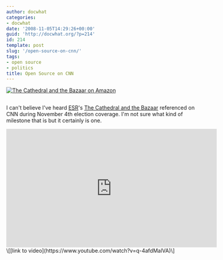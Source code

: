 ```yaml
---
author: docwhat
categories:
- docwhat
date: '2008-11-05T14:29:26+00:00'
guid: 'http://docwhat.org/?p=214'
id: 214
template: post
slug: '/open-source-on-cnn/'
tags:
- open source
- politics
title: Open Source on CNN
---
```


[![*The Cathedral and the Bazaar* on
Amazon](https://ws-na.amazon-adsystem.com/widgets/q?_encoding=UTF8&MarketPlace=US&ASIN=0596001088&ServiceVersion=20070822&ID=AsinImage&WS=1&Format=_SL250_&tag=thedocwha-20)](https://www.amazon.com/gp/product/0596001088/ref=as_li_tl?ie=UTF8&camp=1789&creative=9325&creativeASIN=0596001088&linkCode=as2&tag=thedocwha-20&linkId=b05ab5b4ef48c5c28748db1af27990dc)

<img src="https://ir-na.amazon-adsystem.com/e/ir?t=thedocwha-20&l=am2&o=1&a=0596001088" width="1" height="1" border="0" alt="Amazon bug" style="border:none !important; margin:0px !important;" />

I can't believe I've heard [ESR](http://www.catb.org/~esr/)'s [The
Cathedral and the
Bazaar](http://en.wikipedia.org/wiki/The_Cathedral_and_the_Bazaar)
referenced on CNN during November 4th election coverage. I'm not sure
what kind of milestone that is but it certainly is one.

<iframe width="560" height="315" src="https://www.youtube.com/embed/q-4afdMalVA" frameborder="0" allowfullscreen>
</iframe>
\[[link to video](https://www.youtube.com/watch?v=q-4afdMalVA)\]

